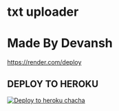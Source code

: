 # txt uploader

# Made By Devansh

https://render.com/deploy


## DEPLOY TO HEROKU


[![Deploy to heroku chacha](https://www.herokucdn.com/deploy/button.svg)](https://dashboard.heroku.com/new?template=https://github.com/Dolphin143/paidwork1/tree/main)

